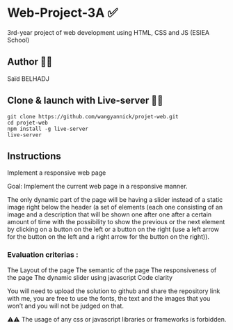 # Web-Project-3A ✅
3rd-year project of web development using HTML, CSS and JS (ESIEA School) 

## Author 👨‍💻
Saïd BELHADJ

## Clone & launch with Live-server 🚀🚀

```
git clone https://github.com/wangyannick/projet-web.git
cd projet-web
npm install -g live-server
live-server
```

## Instructions

Implement a responsive web page

Goal: Implement the current web page in a responsive manner. 



The only dynamic part of the page will be having a slider instead of a static image right below the header (a set of elements (each one consisting of an image and a  description that will be shown one after one after a certain amount of time with the possibility to show the previous or the next element by clicking on a button on the left or a button on the right (use a left arrow for the button on the left and a right arrow for the button on the right)).

### Evaluation criterias :

The Layout of the page 
The semantic of the page 
The responsiveness of the page 
The dynamic slider using javascript
Code clarity 

You will need to upload the solution to github and share the repository link with me, you are free to use the fonts, the text and the images that you won’t and you will not be judged on that.

⚠️⚠ The usage of any css or javascript libraries or frameworks is forbidden.



